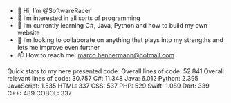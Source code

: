 - 👋 Hi, I’m @SoftwareRacer
- 👀 I’m interested in all sorts of programming
- 🌱 I’m currently learning C#, Java, Python and how to build my own website
- 💞️ I’m looking to collaborate on anything that plays into my strengths and lets me improve even further
- 📫 How to reach me: marco.hennermann@hotmail.com

Quick stats to my here presented code:
Overall lines of code: 52.841
Overall relevant lines of code: 30.757
C#: 11.348
Java: 6.012
Python: 2.395
JavaScript: 1.535
HTML: 337
CSS: 537
PHP: 529
Swift: 1.089
Dart: 339
C++: 489
COBOL: 337

<!---
SoftwareRacer/SoftwareRacer is a ✨ special ✨ repository because its `README.md` (this file) appears on your GitHub profile.
You can click the Preview link to take a look at your changes.
--->
